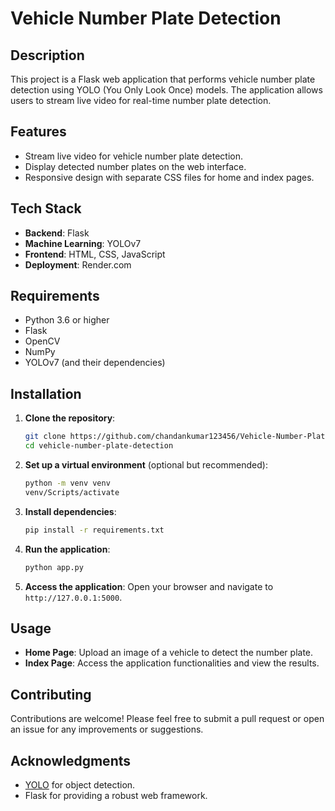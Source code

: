 # Vehicle Number Plate Detection

## Description

This project is a Flask web application that performs vehicle number plate detection using YOLO (You Only Look Once) models. The application allows users to stream live video for real-time number plate detection.

## Features

- Stream live video for vehicle number plate detection.
- Display detected number plates on the web interface.
- Responsive design with separate CSS files for home and index pages.

## Tech Stack

- **Backend**: Flask
- **Machine Learning**: YOLOv7
- **Frontend**: HTML, CSS, JavaScript
- **Deployment**: Render.com

## Requirements

- Python 3.6 or higher
- Flask
- OpenCV
- NumPy
- YOLOv7 (and their dependencies)

## Installation

1. **Clone the repository**:

   ```bash
   git clone https://github.com/chandankumar123456/Vehicle-Number-Plate-Detection.git
   cd vehicle-number-plate-detection
   ```

2. **Set up a virtual environment** (optional but recommended):

   ```bash
   python -m venv venv
   venv/Scripts/activate  
   ```

3. **Install dependencies**:

   ```bash
   pip install -r requirements.txt
   ```

4. **Run the application**:

   ```bash
   python app.py
   ```

5. **Access the application**: Open your browser and navigate to `http://127.0.0.1:5000`.

## Usage

- **Home Page**: Upload an image of a vehicle to detect the number plate.
- **Index Page**: Access the application functionalities and view the results.

## Contributing

Contributions are welcome! Please feel free to submit a pull request or open an issue for any improvements or suggestions.

## Acknowledgments

- [YOLO](https://github.com/WongKinYiu/yolov7) for object detection.
- Flask for providing a robust web framework.
